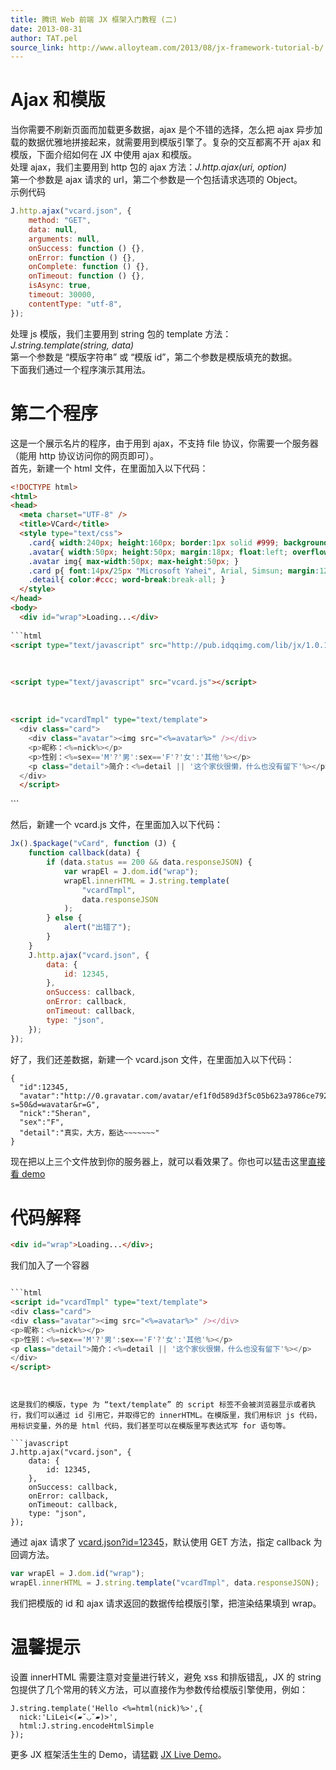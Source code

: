 ```yaml
---
title: 腾讯 Web 前端 JX 框架入门教程 (二)
date: 2013-08-31
author: TAT.pel
source_link: http://www.alloyteam.com/2013/08/jx-framework-tutorial-b/
---
```


# Ajax 和模版

当你需要不刷新页面而加载更多数据，ajax 是个不错的选择，怎么把 ajax 异步加载的数据优雅地拼接起来，就需要用到模版引擎了。复杂的交互都离不开 ajax 和模版，下面介绍如何在 JX 中使用 ajax 和模版。  
处理 ajax，我们主要用到 http 包的 ajax 方法：_J.http.ajax(uri, option)_  
第一个参数是 ajax 请求的 url，第二个参数是一个包括请求选项的 Object。  
示例代码  

```javascript
J.http.ajax("vcard.json", {
    method: "GET",
    data: null,
    arguments: null,
    onSuccess: function () {},
    onError: function () {},
    onComplete: function () {},
    onTimeout: function () {},
    isAsync: true,
    timeout: 30000,
    contentType: "utf-8",
});
```

处理 js 模版，我们主要用到 string 包的 template 方法：_J.string.template(string, data)_  
第一个参数是 “模版字符串” 或 “模版 id”，第二个参数是模版填充的数据。  
下面我们通过一个程序演示其用法。

# 第二个程序

这是一个展示名片的程序，由于用到 ajax，不支持 file 协议，你需要一个服务器（能用 http 协议访问你的网页即可）。  
首先，新建一个 html 文件，在里面加入以下代码：  

````html
<!DOCTYPE html>
<html>
<head>
  <meta charset="UTF-8" />
  <title>VCard</title>
  <style type="text/css">
    .card{ width:240px; height:160px; border:1px solid #999; background:#fff; overflow:hidden; }
    .avatar{ width:50px; height:50px; margin:18px; float:left; overflow:hidden; }
    .avatar img{ max-width:50px; max-height:50px; }
    .card p{ font:14px/25px "Microsoft Yahei", Arial, Simsun; margin:12px 18px; color:#000; }
    .detail{ color:#ccc; word-break:break-all; }
  </style>
</head>
<body>
  <div id="wrap">Loading...</div>
  
```html
<script type="text/javascript" src="http://pub.idqqimg.com/lib/jx/1.0.1/jx-uiless.js" charset="UTF-8"></script>
````

  

```html
<script type="text/javascript" src="vcard.js"></script>
```

  

```html
<script id="vcardTmpl" type="text/template">
  <div class="card">
    <div class="avatar"><img src="<%=avatar%>" /></div>
    <p>昵称：<%=nick%></p>
    <p>性别：<%=sex=='M'?'男':sex=='F'?'女':'其他'%></p>
    <p class="detail">简介：<%=detail || '这个家伙很懒，什么也没有留下'%></p>
  </div>
  </script>
```

</body>
</html>
```

然后，新建一个 vcard.js 文件，在里面加入以下代码：  

```javascript
Jx().$package("vCard", function (J) {
    function callback(data) {
        if (data.status == 200 && data.responseJSON) {
            var wrapEl = J.dom.id("wrap");
            wrapEl.innerHTML = J.string.template(
                "vcardTmpl",
                data.responseJSON
            );
        } else {
            alert("出错了");
        }
    }
    J.http.ajax("vcard.json", {
        data: {
            id: 12345,
        },
        onSuccess: callback,
        onError: callback,
        onTimeout: callback,
        type: "json",
    });
});
```

好了，我们还差数据，新建一个 vcard.json 文件，在里面加入以下代码：  

    {
      "id":12345,
      "avatar":"http://0.gravatar.com/avatar/ef1f0d589d3f5c05b623a9786ce792be?s=50&d=wavatar&r=G",
      "nick":"Sheran",
      "sex":"F",
      "detail":"真实，大方，豁达~~~~~~~"
    }

现在把以上三个文件放到你的服务器上，就可以看效果了。你也可以猛击这里[直接看 demo](http://www.alloyteam.com/wp-content/uploads/2012/08/vcard.html)

# 代码解释

```html
<div id="wrap">Loading...</div>;
```

我们加入了一个容器  

````html

```html
<script id="vcardTmpl" type="text/template">
<div class="card">
<div class="avatar"><img src="<%=avatar%>" /></div>
<p>昵称：<%=nick%></p>
<p>性别：<%=sex=='M'?'男':sex=='F'?'女':'其他'%></p>
<p class="detail">简介：<%=detail || '这个家伙很懒，什么也没有留下'%></p>
</div>
</script>
````

````

  
这是我们的模版，type 为 “text/template” 的 script 标签不会被浏览器显示或者执行，我们可以通过 id 引用它，并取得它的 innerHTML。在模版里，我们用标识 js 代码，用标识变量，外的是 html 代码，我们甚至可以在模版里写表达式写 for 语句等。  

```javascript
J.http.ajax("vcard.json", {
    data: {
        id: 12345,
    },
    onSuccess: callback,
    onError: callback,
    onTimeout: callback,
    type: "json",
});
````

通过 ajax 请求了 [vcard.json?id=12345](http://www.alloyteam.com/wp-content/uploads/2012/08/vcard.txt?id=12345)，默认使用 GET 方法，指定 callback 为回调方法。  

```javascript
var wrapEl = J.dom.id("wrap");
wrapEl.innerHTML = J.string.template("vcardTmpl", data.responseJSON);
```

我们把模版的 id 和 ajax 请求返回的数据传给模版引擎，把渲染结果填到 wrap。

# 温馨提示

设置 innerHTML 需要注意对变量进行转义，避免 xss 和排版错乱，JX 的 string 包提供了几个常用的转义方法，可以直接作为参数传给模版引擎使用，例如：

    J.string.template('Hello <%=html(nick)%>',{
      nick:'LiLei<(▰˘◡˘▰)>',
      html:J.string.encodeHtmlSimple
    });

更多 JX 框架活生生的 Demo，请猛戳 [JX Live Demo](http://alloyteam.github.io/JXLiveDemo/ "JX Live Demo")。